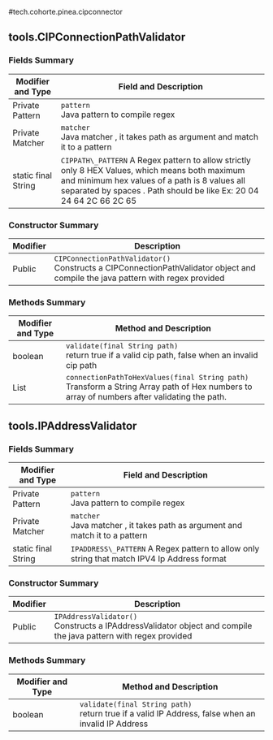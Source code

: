 #tech.cohorte.pinea.cipconnector

## tools.CIPConnectionPathValidator

### Fields Summary

| Modifier and Type                    |  Field and Description                                                                                                                                                                                |
|--------------------------------------|-------------------------------------------------------------------------------------------------------------------------------------------------------------------------------------------------------|
| Private Pattern                       | `pattern` <br> Java pattern to compile regex                                                                                                                                                                         |
| Private Matcher                      | `matcher` <br> Java matcher , it takes path as argument and match it to a pattern                                                                                                                                    |
| static final String | `CIPPATH\_PATTERN`  A Regex pattern to allow strictly only 8 HEX Values,  which means both maximum and minimum hex values of a path is  8 values all separated by spaces \. Path should be like Ex: 20 04 24 64 2C 66 2C 65 |
### Constructor Summary

| Modifier                    |   Description                                                                                    |
|-----------------------------|--------------------------------------------------------------------------------------------------|
| Public                      | `CIPConnectionPathValidator()` <br> Constructs a CIPConnectionPathValidator object and compile the java pattern with regex provided  |                                                                                                     
### Methods Summary

| Modifier and Type          | Method and Description                    |
|-------------------|--------------------------------|
| boolean           | `validate(final String path)` <br>  return true if a valid cip path, false when an invalid cip path |
| List<Integer>     | `connectionPathToHexValues(final String path)`  <br>   Transform a String Array path of Hex numbers to array of numbers after validating the path.                    |





## tools.IPAddressValidator

### Fields Summary

| Modifier and Type                    |  Field and Description                                                                                                                                                                                |
|--------------------------------------|-------------------------------------------------------------------------------------------------------------------------------------------------------------------------------------------------------|
| Private Pattern                       | `pattern` <br> Java pattern to compile regex                                                                                                                                                                         |
| Private Matcher                      | `matcher` <br> Java matcher , it takes path as argument and match it to a pattern                                                                                                                                    |
| static final String | `IPADDRESS\_PATTERN`  A Regex pattern to allow only string that match IPV4 Ip Address format |
### Constructor Summary

| Modifier                    |   Description                                                                                    |
|-----------------------------|--------------------------------------------------------------------------------------------------|
| Public                      | `IPAddressValidator()` <br> Constructs a IPAddressValidator object and compile the java pattern with regex provided  |                                                                                                     
### Methods Summary

| Modifier and Type          | Method and Description                    |
|-------------------|--------------------------------|
| boolean           | `validate(final String path)` <br>  return true if a valid IP Address, false when an invalid IP Address |


